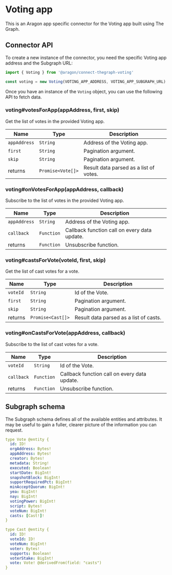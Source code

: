 # Voting app

This is an Aragon app specific connector for the Voting app built using The Graph.

## Connector API

To create a new instance of the connector, you need the specific Voting app address and the Subgraph URL:

```javascript
import { Voting } from '@aragon/connect-thegraph-voting'

const voting = new Voting(VOTING_APP_ADDRESS, VOTING_APP_SUBGRAPH_URL)
```

Once you have an instance of the `Voting` object, you can use the following API to fetch data.

### voting\#votesForApp\(appAddress, first, skip\)

Get the list of votes in the provided Voting app.

| Name         | Type              | Description                            |
| ------------ | ----------------- | -------------------------------------- |
| `appAddress` | `String`          | Address of the Voting app.             |
| `first`      | `String`          | Pagination argument.                   |
| `skip`       | `String`          | Pagination argument.                   |
| returns      | `Promise<Vote[]>` | Result data parsed as a list of votes. |

### voting\#onVotesForApp\(appAddress, callback\)

Subscribe to the list of votes in the provided Voting app.

| Name         | Type       | Description                                  |
| ------------ | ---------- | -------------------------------------------- |
| `appAddress` | `String`   | Address of the Voting app.                   |
| `callback`   | `Function` | Callback function call on every data update. |
| returns      | `Function` | Unsubscribe function.                        |

### voting\#castsForVote\(voteId, first, skip\)

Get the list of cast votes for a vote.

| Name     | Type              | Description                            |
| -------- | ----------------- | -------------------------------------- |
| `voteId` | `String`          | Id of the Vote.                        |
| `first`  | `String`          | Pagination argument.                   |
| `skip`   | `String`          | Pagination argument.                   |
| returns  | `Promise<Cast[]>` | Result data parsed as a list of casts. |

### voting\#onCastsForVote\(appAddress, callback\)

Subscribe to the list of cast votes for a vote.

| Name       | Type       | Description                                  |
| ---------- | ---------- | -------------------------------------------- |
| `voteId`   | `String`   | Id of the Vote.                              |
| `callback` | `Function` | Callback function call on every data update. |
| returns    | `Function` | Unsubscribe function.                        |

## Subgraph schema

The Subgraph schema defines all of the available entities and attributes. It may be useful to gain a fuller, clearer picture of the information you can request.

```yaml
type Vote @entity {
  id: ID!
  orgAddress: Bytes!
  appAddress: Bytes!
  creator: Bytes!
  metadata: String!
  executed: Boolean!
  startDate: BigInt!
  snapshotBlock: BigInt!
  supportRequiredPct: BigInt!
  minAcceptQuorum: BigInt!
  yea: BigInt!
  nay: BigInt!
  votingPower: BigInt!
  script: Bytes!
  voteNum: BigInt!
  casts: [Cast!]!
}

type Cast @entity {
  id: ID!
  voteId: ID!
  voteNum: BigInt!
  voter: Bytes!
  supports: Boolean!
  voterStake: BigInt!
  vote: Vote! @derivedFrom(field: "casts")
}
```
